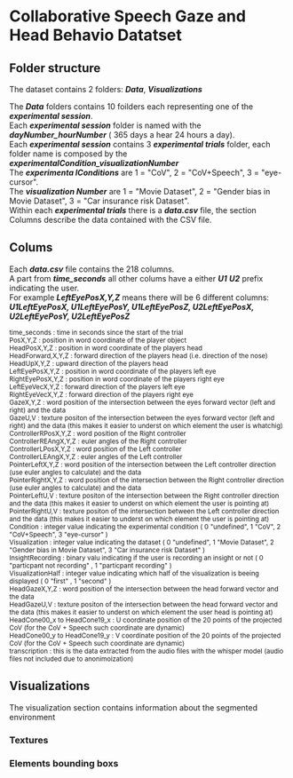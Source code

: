 # Collaborative Speech Gaze and Head Behavio Datatset

## Folder structure 

The dataset contains 2 folders: ***Data***, ***Visualizations***

The ***Data*** folders contains 10 foilders each representing one of the ***experimental session***.<br />
Each ***experimental session*** folder is named with the ***dayNumber_hourNumber*** ( 365 days a hear 24 hours a day).<br />
Each ***experimental session*** contains 3 ***experimental trials*** folder, each folder name is composed by the ***experimentalCondition_visualizationNumber***<br />
The ***experimenta lConditions*** are 1 = "CoV", 2 = "CoV+Speech", 3 = "eye-cursor".<br />
The ***visualization Number*** are 1 = "Movie Dataset", 2 = "Gender bias in Movie Dataset", 3 = "Car insurance risk Dataset".<br />
Within each ***experimental trials*** there is a ***data.csv*** file, the section Columns describe the data contained with the CSV file. 

## Colums

Each  ***data.csv*** file contains the 218 columns.  <br />
A part from ***time_seconds*** all other colums have a either ***U1*** ***U2*** prefix indicating the user. <br />
For example ***LeftEyePosX,Y,Z*** means there will be 6 different columns: ***U1LeftEyePosX, U1LeftEyePosY, U1LeftEyePosZ, U2LeftEyePosX, U2LeftEyePosY, U2LeftEyePosZ***

<sub>
time_seconds : time in seconds since the start of the trial 	<br />
PosX,Y,Z : position in word coordinate of the player object <br />
HeadPosX,Y,Z : position in word coordinate of the players head<br /> 	
HeadForward,X,Y,Z : forward direction of the players head (i.e. direction of the nose)<br />
HeadUpX,Y,Z : upward direction of the players head <br />
LeftEyePosX,Y,Z : position in word coordinate of the players left eye <br />
RightEyePosX,Y,Z : position in word coordinate of the players right eye <br />
LeftEyeVecX,Y,Z : forward direction of the players left eye <br />
RightEyeVecX,Y,Z : forward direction of the players right eye <br />	
GazeX,Y,Z : word position of the intersection between the eyes forward vector (left and right) and the data 	<br />
GazeU,V : texture positon of the intersection between the eyes forward vector (left and right) and the data  (this makes it easier to underst on which element the user is whatchig) 	<br />
ControllerRPosX,Y,Z : word position of the Right controller <br />	
ControllerREAngX,Y,Z : euler angles of the Right controller  <br />	
ControllerLPosX,Y,Z : word position of the Left controller <br />	
ControllerLEAngX,Y,Z : euler angles of the Left controller <br /> 		
PointerLeftX,Y,Z : word position of the intersection between the Left controller direction (use euler angles to calculate) and the data <br />
PointerRightX,Y,Z : word position of the intersection between the Right controller direction (use euler angles to calculate) and the data <br />
PointerLeftU,V : texture positon of the intersection between the Right controller direction and the data (this makes it easier to underst on which element the user is pointing at) 	<br />	
PointerRightU,V : texture positon of the intersection between the Left controller direction and the data (this makes it easier to underst on which element the user is pointing at) <br />
Condition : integer value indicating the experimental condition  ( 0 "undefined", 1 "CoV", 2 "CoV+Speech", 3 "eye-cursor" ) <br />
Visualization : integer value indicating the dataset  ( 0 "undefined", 1 "Movie Dataset", 2 "Gender bias in Movie Dataset", 3 "Car insurance risk Dataset" )<br />
InsightRecording : binary valu indicating if the user is recording an insight or not  ( 0 "particpant not recording" , 1 "particpant recording" )<br />
VisualizationHalf :  integer value indicating which half of the visualization is beeing displayed ( 0 "first" , 1 "second" )	<br />
HeadGazeX,Y,Z : word position of the intersection between the head forward vector and the data<br /> 	 	
HeadGazeU,V : texture positon of the intersection between the head forward vector and the data  (this makes it easier to underst on which element the user head is pointing at) 	<br />
HeadCone00_x to HeadCone19_x : U coordinate position of the 20 points of the projected CoV (for the CoV + Speech such coordinate are dynamic)<br />
HeadCone00_y to HeadCone19_y : V coordinate position of the 20 points of the projected CoV (for the CoV + Speech such coordinate are dynamic)<br />
transcription : this is the data extracted from the audio files with the whisper model (audio files not included due to anonimoization)	<br />
</sub>

## Visualizations 

The visualization section contains information about the segmented environment 

### Textures

### Elements bounding boxs 
